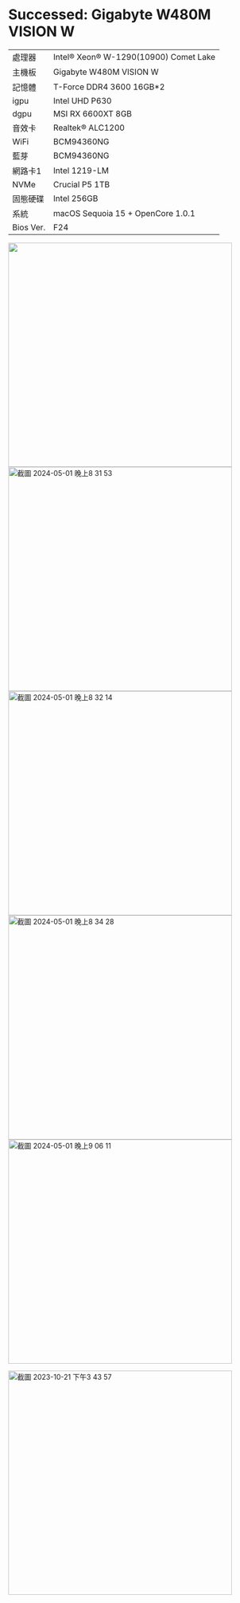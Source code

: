 # Successed: Gigabyte W480M VISION W

<table>
  <tr>
    <td>處理器</td><td>Intel® Xeon® W-1290(10900) Comet Lake</td>
  </tr>
  <tr>
    <td>主機板</td><td>Gigabyte W480M VISION W</td>
  </tr>
  <tr>  
    <td>記憶體</td><td>T-Force DDR4 3600 16GB*2</td>
  </tr>
  <tr>
    <td>igpu</td><td>Intel UHD P630</td>
  </tr>
  <tr>
    <td>dgpu</td><td>MSI RX 6600XT 8GB</td>
  </tr>
  <tr>
    <td>音效卡</td><td>Realtek® ALC1200</td>
  </tr>
  <tr>
    <td>WiFi</td><td>BCM94360NG</td>
  </tr>
  <tr>
    <td>藍芽</td><td>BCM94360NG</td>
  </tr>
  <tr>
    <td>網路卡1</td><td>Intel 1219-LM</td>
  </tr>
  <tr>  
    <td>NVMe</td><td>Crucial P5 1TB</td>
  </tr>
  <tr>  
    <td>固態硬碟</td><td>Intel 256GB</td>
  </tr>
  <tr>
    <td>系統</td><td>macOS Sequoia 15 + OpenCore 1.0.1</td>
  </tr>
  <tr>  
    <td>Bios Ver.</td><td>F24</td>
  </tr>
</table>

<img width="450" src="https://github.com/michelle0812/Gigabyte-W480M-Vision-W-Xeon-W1290-10900/assets/79300809/d6764383-3275-4a16-8467-4db5b56a740f">
<br>
<img width="450" alt="截圖 2024-05-01 晚上8 31 53" src="https://github.com/michelle0812/Gigabyte-W480M-Vision-W-Xeon-W1290-10900/assets/79300809/d13e2008-9133-4062-a17e-f19bb14acf7f">
<br>

<img width="450" alt="截圖 2024-05-01 晚上8 32 14" src="https://github.com/michelle0812/Gigabyte-W480M-Vision-W-Xeon-W1290-10900/assets/79300809/3fadf5f7-d7d0-4ddd-b5a0-f121227e9b58">
<br>
<img width="450" alt="截圖 2024-05-01 晚上8 34 28" src="https://github.com/michelle0812/Gigabyte-W480M-Vision-W-Xeon-W1290-10900/assets/79300809/00ad987b-789a-4775-bb0d-7c0641c325dd">
<br>
<img width="450" alt="截圖 2024-05-01 晚上9 06 11" src="https://github.com/michelle0812/Gigabyte-W480M-Vision-W-Xeon-W1290-10900/assets/79300809/3e21e247-4ed3-484e-a5f4-11550643a01b">
<br>

<img width="450" alt="截圖 2023-10-21 下午3 43 57" src="https://github.com/michelle0812/Gigabyte-W480M-Vision-W-Xeon-W1290-10900/assets/79300809/5a939866-f37a-41d9-8c93-8378cd1f74a4"><br>
